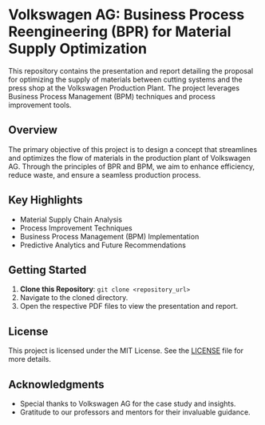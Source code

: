 # Volkswagen AG: Business Process Reengineering (BPR) for Material Supply Optimization

This repository contains the presentation and report detailing the proposal for optimizing the supply of materials between cutting systems and the press shop at the Volkswagen Production Plant. The project leverages Business Process Management (BPM) techniques and process improvement tools.

## Overview

The primary objective of this project is to design a concept that streamlines and optimizes the flow of materials in the production plant of Volkswagen AG. Through the principles of BPR and BPM, we aim to enhance efficiency, reduce waste, and ensure a seamless production process.

## Key Highlights

- Material Supply Chain Analysis
- Process Improvement Techniques
- Business Process Management (BPM) Implementation
- Predictive Analytics and Future Recommendations

## Getting Started

1. **Clone this Repository**: `git clone <repository_url>`
2. Navigate to the cloned directory.
3. Open the respective PDF files to view the presentation and report.

## License

This project is licensed under the MIT License. See the [LICENSE](LICENSE.md) file for more details.

## Acknowledgments

- Special thanks to Volkswagen AG for the case study and insights.
- Gratitude to our professors and mentors for their invaluable guidance.

